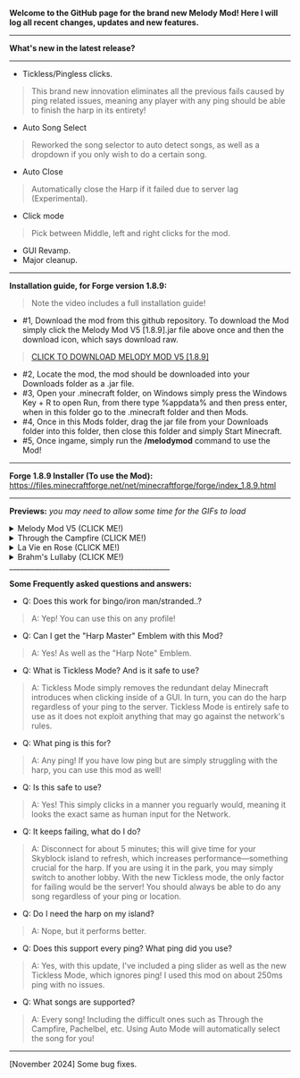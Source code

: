 **Welcome to the GitHub page for the brand new Melody Mod! Here I will log all recent changes, updates and new features.**
______________________________________________
**What's new in the latest release?**
______________________________________________
- Tickless/Pingless clicks. 
> This brand new innovation eliminates all the previous fails caused by ping related issues, meaning any player with any ping should be able to finish the harp in its entirety!
- Auto Song Select
> Reworked the song selector to auto detect songs, as well as a dropdown if you only wish to do a certain song.
- Auto Close
> Automatically close the Harp if it failed due to server lag (Experimental).
- Click mode
> Pick between Middle, left and right clicks for the mod.
- GUI Revamp.
- Major cleanup.
_____________________________________________
**Installation guide, for Forge version 1.8.9:**
> Note the video includes a full installation guide!
- #1, Download the mod from this github repository. To download the Mod simply click the Melody Mod V5 [1.8.9].jar file above once and then the download icon, which says download raw.
> [CLICK TO DOWNLOAD MELODY MOD V5 [1.8.9]](https://github.com/Joonlol/MelodyMod/raw/refs/heads/main/Melody%20Mod%20V5%20%5B1.8.9%5D.jar)
- #2, Locate the mod, the mod should be downloaded into your Downloads folder as a .jar file.
- #3, Open your .minecraft folder, on Windows simply press the Windows Key + R to open Run, from there type %appdata% and then press enter, when in this folder go to the .minecraft folder and then Mods.
- #4, Once in this Mods folder, drag the jar file from your Downloads folder into this folder, then close this folder and simply Start Minecraft.
- #5, Once ingame, simply run the **/melodymod** command to use the Mod!
_____________________________________________
**Forge 1.8.9 Installer (To use the Mod):** https://files.minecraftforge.net/net/minecraftforge/forge/index_1.8.9.html
_____________________________________________

**Previews:** *you may need to allow some time for the GIFs to load*

<details>
  <summary>Melody Mod V5 (CLICK ME!)</summary>

  ![MM5](https://i.giphy.com/media/v1.Y2lkPTc5MGI3NjExZjdkMmViM291aGtsZWUwbnJ0MWM0ZnhqNXhuNmFrOW9lOHc5NHhyeiZlcD12MV9pbnRlcm5hbF9naWZfYnlfaWQmY3Q9Zw/lZPtGNFdsYjjLJU1o8/giphy.gif)

</details>

<details>
  <summary>Through the Campfire (CLICK ME!)</summary>
*Note it may seem like the notes are going past and in turn failing, but in the video you can see and hear the audio queues which show they get clicked perfectly.

  ![TTC](https://i.giphy.com/media/v1.Y2lkPTc5MGI3NjExZ3hhbXkzMW11bWttajQ0NmN5MTgzOHBqY3g3cXlnazlyNGFsa2h3MyZlcD12MV9pbnRlcm5hbF9naWZfYnlfaWQmY3Q9Zw/f9weJwuDV76g9u3Hid/giphy.gif)

</details>

</details>

<details>
*Note it may seem like the notes are going past and in turn failing, but in the video you can see and hear the audio queues which show they get clicked perfectly.
  <summary>La Vie en Rose (CLICK ME!)</summary>
  
![LVER](https://i.giphy.com/media/v1.Y2lkPTc5MGI3NjExdjNhcHNmb2hseHYyaGl1YXI4cWRxcXFnOHpxM2xsZGw5a2p0d2JzeSZlcD12MV9pbnRlcm5hbF9naWZfYnlfaWQmY3Q9Zw/WXYEqocyzqsMsam5O7/giphy.gif)

</details>

<details>
*Note it may seem like the notes are going past and in turn failing, but in the video you can see and hear the audio queues which show they get clicked perfectly.
*Note: Full song preview!

  <summary>Brahm's Lullaby (CLICK ME!)</summary>

  ![BSL](https://i.giphy.com/media/v1.Y2lkPTc5MGI3NjExZzgydW1tZjVua2Fsb3hkMWZsbjFkbnBnODRuN2d4aG1rejQ3ZmZubSZlcD12MV9pbnRlcm5hbF9naWZfYnlfaWQmY3Q9Zw/5TaZm1CO3wKxY8Kxn2/giphy.gif)

</details>
_____________________________________________

**Some Frequently asked questions and answers:**

- Q: Does this work for bingo/iron man/stranded..?
> A: Yep! You can use this on any profile!

- Q: Can I get the "Harp Master" Emblem with this Mod?
> A: Yes! As well as the "Harp Note" Emblem.

- Q: What is Tickless Mode? And is it safe to use?
> A: Tickless Mode simply removes the redundant delay Minecraft introduces when clicking inside of a GUI. In turn, you can do the harp regardless of your ping to the server. Tickless Mode is entirely safe to use as it does not exploit anything that may go against the network's rules.

- Q: What ping is this for?
> A: Any ping! If you have low ping but are simply struggling with the harp, you can use this mod as well!

- Q: Is this safe to use?
> A: Yes! This simply clicks in a manner you reguarly would, meaning it looks the exact same as human input for the Network.

- Q: It keeps failing, what do I do?
> A: Disconnect for about 5 minutes; this will give time for your Skyblock island to refresh, which increases performance—something crucial for the harp. If you are using it in the park, you may simply switch to another lobby. With the new Tickless mode, the only factor for failing would be the server! You should always be able to do any song regardless of your ping or location.

- Q: Do I need the harp on my island?
> A: Nope, but it performs better.

- Q: Does this support every ping? What ping did you use?
> A: Yes, with this update, I've included a ping slider as well as the new Tickless Mode, which ignores ping! I used this mod on about 250ms ping with no issues.

- Q: What songs are supported?
> A: Every song! Including the difficult ones such as Through the Campfire, Pachelbel, etc. Using Auto Mode will automatically select the song for you!

_____________________________________________
[November 2024] Some bug fixes.
